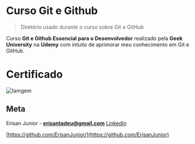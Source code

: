 # Curso Git e Github 
> Diretório usado durante o curso sobre Git e GitHub

Curso **Git e Github Essencial para o Desenvolvedor** realizado pela **Geek University** na **Udemy** com intuito de aprimorar meu conhecimento em Git e GitHub.

# Certificado

![Iamgem](https://udemy-certificate.s3.amazonaws.com/image/UC-892efd52-f630-4aca-9801-3b0fe8d929a3.jpg)

## Meta

Erisan Junior - **erisantadeu@gmail.com** [Linkedin](https://www.linkedin.com/in/erisan-tadeu-rosa-junior/)

[https://github.com/ErisanJunior/](https://github.com/ErisanJunior)
